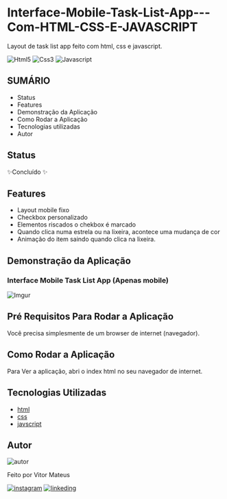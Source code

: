 # Interface-Mobile-Task-List-App---Com-HTML-CSS-E-JAVASCRIPT
Layout de task list app feito com html, css e javascript.

![Html5](https://img.shields.io/badge/HTML5-E34F26?style=for-the-badge&logo=html5&logoColor=white)  ![Css3](https://img.shields.io/badge/CSS3-1572B6?style=for-the-badge&logo=css3&logoColor=white)  ![Javascript](https://img.shields.io/badge/JavaScript-F7DF1E?style=for-the-badge&logo=javascript&logoColor=black) 
## SUMÁRIO

- Status
- Features
- Demonstração da Aplicação
- Como Rodar a Aplicação
- Tecnologias utilizadas
- Autor

## Status

✨Concluído ✨

## Features

- Layout mobile fixo
- Checkbox personalizado
- Elementos riscados o chekbox é marcado
- Quando clica numa estrela ou na lixeira, acontece uma mudança de cor
- Animação do item saindo quando clica na lixeira.

## Demonstração da Aplicação

### Interface Mobile Task List App (Apenas mobile)
![Imgur](https://i.imgur.com/m7eHPiC.png)

## Pré Requisitos Para Rodar a Aplicação

Você precisa simplesmente de um browser de internet (navegador).

## Como Rodar a Aplicação

Para Ver a aplicação, abri o index html no seu navegador de internet.

## Tecnologias Utilizadas

- [html](https://developer.mozilla.org/pt-BR/docs/Web/HTML)
- [css](https://developer.mozilla.org/pt-BR/docs/Web/CSS)
- [javscript](https://developer.mozilla.org/pt-BR/docs/Web/JavaScript)

## Autor
![autor](https://lh3.googleusercontent.com/fife/ABSRlIoIDUqYI1PxkILsNUhmBPTC-2V6e_WPMymE9HZWzDfT5XnhTV_V2c8_fD78AW4keYIP6UnA7JIVm92Lt11V60KDeehLvlkZsRVqmX9Z8AyVoxg8OZDCZbdolGebbmSp8eJjp9qm9lOA8c9gjHkFSAa_NKBFXiDYESOzMIwdLw4MvslJl1hoEeov-x8fO3ILVafU3nsB-ojFhpBd_9h1v8QDFCIoWbT9LPQH__In2m88VidR0xlUyE3sGtwWj38HckcwXn7_mUjF1L606illM-A93gn_PTvoHokrcBPnfoLVP1Le-Te4UU23pRgJMB03KGMSBcsJTOFrQx4qWwhHUdeB0DeJnMmgi6XIiGXAgClJKYBLtwWgYLM3n1CN8DurfxB3rnLTKHkbgxA6UlsD-GCP0upXfEWltohbfz-8CQiY3KW6Pv88nZ56EXLd2VVm68yIeoTE7iW3XmCq36bDJK9-nasjcACIKwZhDHHmnev8DcloUzuQ9T8G8XMhHk7-_1iHAuzHJLUppgYpMr82TuTjsa5uarNcxy0EqLliYwexRXXaTGSFtewhySH-u93NXx038oRli6K8tHIKqGh46rFMBnPh80PvS88ucD4JZkmizB3Paov4AtNZoheVgaiPDBE06CJDwjWegm3H-qU9rQHsKkXWpiw5r9A4OMKIWykW8PQC2_J8lypGgW9d2IkHrm7CT2D6nZcALQcOpg-BU0Yxq3zC2xz4pA=w1920-h912-ft)

Feito por Vitor Mateus

[![instagram](https://img.shields.io/badge/Instagram-E4405F?style=for-the-badge&logo=instagram&logoColor=white)](https://www.instagram.com/vitor_dev_/) [![linkeding](https://img.shields.io/badge/LinkedIn-0077B5?style=for-the-badge&logo=linkedin&logoColor=white)](https://www.linkedin.com/in/vitor-mateus-2a42461a2/)
